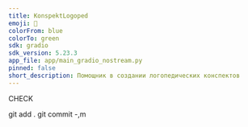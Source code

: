 ```yaml
---
title: KonspektLogoped
emoji: 🚀
colorFrom: blue
colorTo: green
sdk: gradio
sdk_version: 5.23.3
app_file: app/main_gradio_nostream.py
pinned: false
short_description: Помощник в создании логопедических конспектов
---
```



CHECK

git add .
git commit -,m